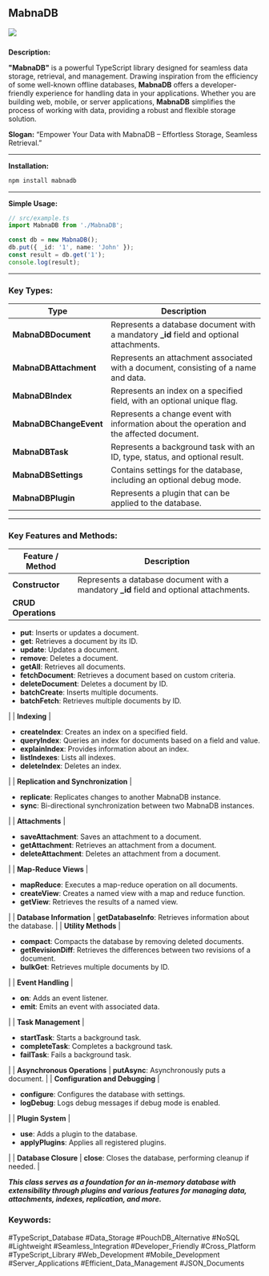 ## MabnaDB

![](https://33333.cdn.cke-cs.com/kSW7V9NHUXugvhoQeFaf/images/db60e41f65a10ecb8d46715c15c8235fa7f6979f1bd03150.png)

###   
**Description:** 

**"MabnaDB"** is a powerful TypeScript library designed for seamless data storage, retrieval, and management. Drawing inspiration from the efficiency of some well-known offline databases, **MabnaDB** offers a developer-friendly experience for handling data in your applications. Whether you are building web, mobile, or server applications, **MabnaDB** simplifies the process of working with data, providing a robust and flexible storage solution.

**Slogan:** “Empower Your Data with MabnaDB – Effortless Storage, Seamless Retrieval.”

---

**Installation:**
```bash
npm install mabnadb
```
---

**Simple Usage:**

```typescript
// src/example.ts
import MabnaDB from './MabnaDB';

const db = new MabnaDB();
db.put({ _id: '1', name: 'John' });
const result = db.get('1');
console.log(result);
```

---

### **Key Types:**

| Type | Description |
| --- | --- |
| **MabnaDBDocument** | Represents a database document with a mandatory **\_id** field and optional attachments. |
| **MabnaDBAttachment** | Represents an attachment associated with a document, consisting of a name and data. |
| **MabnaDBIndex** | Represents an index on a specified field, with an optional unique flag. |
| **MabnaDBChangeEvent** | Represents a change event with information about the operation and the affected document. |
| **MabnaDBTask** | Represents a background task with an ID, type, status, and optional result. |
| **MabnaDBSettings** | Contains settings for the database, including an optional debug mode. |
| **MabnaDBPlugin** | Represents a plugin that can be applied to the database. |

---

### **Key Features and Methods:**

| Feature / Method | Description |
| --- | --- |
| **Constructor** | Represents a database document with a mandatory **\_id** field and optional attachments. |
| **CRUD Operations** | 
*   **put**: Inserts or updates a document.
*   **get**: Retrieves a document by its ID.
*   **update**: Updates a document.
*   **remove**: Deletes a document.
*   **getAll**: Retrieves all documents.
*   **fetchDocument**: Retrieves a document based on custom criteria.
*   **deleteDocument**: Deletes a document by ID.
*   **batchCreate**: Inserts multiple documents.
*   **batchFetch**: Retrieves multiple documents by ID.

 |
| **Indexing** | 

*   **createIndex**: Creates an index on a specified field.
*   **queryIndex**: Queries an index for documents based on a field and value.
*   **explainIndex**: Provides information about an index.
*   **listIndexes**: Lists all indexes.
*   **deleteIndex**: Deletes an index.

 |
| **Replication and Synchronization** | 

*   **replicate**: Replicates changes to another MabnaDB instance.
*   **sync**: Bi-directional synchronization between two MabnaDB instances.

 |
| **Attachments** | 

*   **saveAttachment**: Saves an attachment to a document.
*   **getAttachment**: Retrieves an attachment from a document.
*   **deleteAttachment**: Deletes an attachment from a document.

 |
| **Map-Reduce Views** | 

*   **mapReduce**: Executes a map-reduce operation on all documents.
*   **createView**: Creates a named view with a map and reduce function.
*   **getView**: Retrieves the results of a named view.

 |
| **Database Information** | **getDatabaseInfo**: Retrieves information about the database. |
| **Utility Methods** | 

*   **compact**: Compacts the database by removing deleted documents.
*   **getRevisionDiff**: Retrieves the differences between two revisions of a document.
*   **bulkGet**: Retrieves multiple documents by ID.

 |
| **Event Handling** | 

*   **on**: Adds an event listener.
*   **emit**: Emits an event with associated data.

 |
| **Task Management** | 

*   **startTask**: Starts a background task.
*   **completeTask**: Completes a background task.
*   **failTask**: Fails a background task.

 |
| **Asynchronous Operations** | **putAsync**: Asynchronously puts a document. |
| **Configuration and Debugging** | 

*   **configure**: Configures the database with settings.
*   **logDebug**: Logs debug messages if debug mode is enabled.

 |
| **Plugin System** | 

*   **use**: Adds a plugin to the database.
*   **applyPlugins**: Applies all registered plugins.

 |
| **Database Closure** | **close**: Closes the database, performing cleanup if needed. |

_**This class serves as a foundation for an in-memory database with extensibility through plugins and various features for managing data, attachments, indexes, replication, and more.**_

### **Keywords:**

#TypeScript\_Database #Data\_Storage #PouchDB\_Alternative #NoSQL #Lightweight #Seamless\_Integration #Developer\_Friendly #Cross\_Platform #TypeScript\_Library #Web\_Development #Mobile\_Development #Server\_Applications #Efficient\_Data\_Management #JSON\_Documents